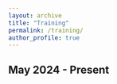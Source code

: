 ```yaml
---
layout: archive
title: "Training"
permalink: /training/
author_profile: true
---
```

## May 2024 - Present
